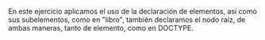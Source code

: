 En este ejercicio aplicamos el uso de la declaración de elementos, así como sus subelementos, como en "libro", también declaramos el nodo raíz, de ambas maneras, tanto de elemento, como en DOCTYPE.
